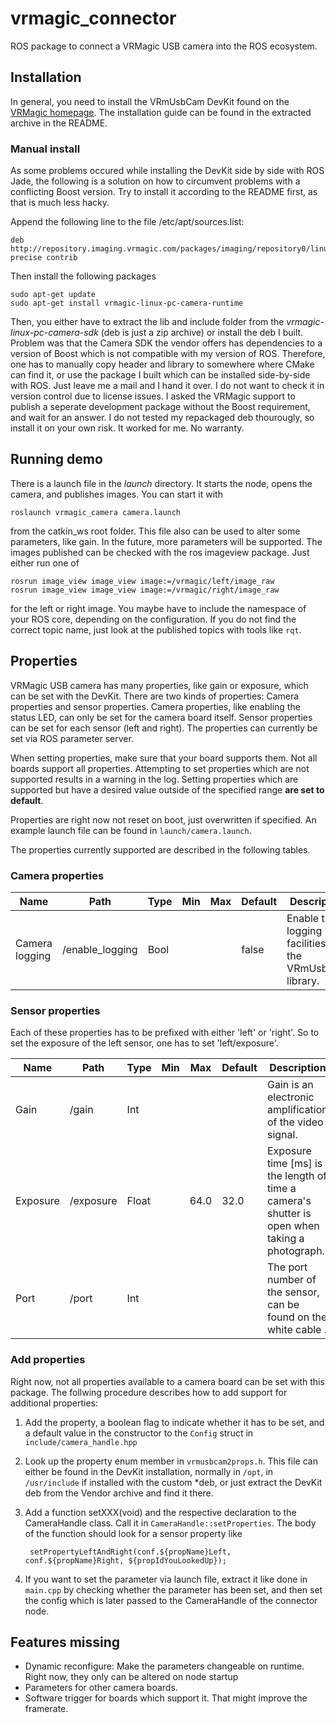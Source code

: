 # vrmagic_connector

ROS package to connect a VRMagic USB camera into the ROS ecosystem. 

## Installation

In general, you need to install the VRmUsbCam DevKit found on the [VRMagic homepage](https://www.vrmagic.com/en/imaging/downloads/). The installation guide can be found in the extracted archive in the README. 

### Manual install 

As some problems occured while installing the DevKit side by side with ROS Jade, the following is a solution on how to circumvent problems with a conflicting Boost version. Try to install it according to the README first, as that is much less hacky.

Append the following line to the file /etc/apt/sources.list:

	deb http://repository.imaging.vrmagic.com/packages/imaging/repository0/linux/debian precise contrib

Then install the following packages
 
	sudo apt-get update
	sudo apt-get install vrmagic-linux-pc-camera-runtime 

Then, you either have to extract the lib and include folder from the *vrmagic-linux-pc-camera-sdk* (deb is just a zip archive) or install the deb I built. Problem was that the Camera SDK the vendor offers has dependencies to a version of Boost which is not compatible with my version of ROS. Therefore, one has to manually copy header and library to somewhere where CMake can find it, or use the package I built which can be installed side-by-side with ROS. Just leave me a mail and I hand it over. I do not want to check it in version control due to license issues. I asked the VRMagic support to publish a seperate development package without the Boost requirement, and wait for an answer. I do not tested my repackaged deb thourougly, so install it on your own risk. It worked for me. No warranty.

## Running demo

There is a launch file in the *launch* directory. It starts the node, opens the camera, and publishes images. You can start it with

	roslaunch vrmagic_camera camera.launch

from the catkin_ws root folder. This file also can be used to alter some parameters, like gain. In the future, more parameters will be supported. The images published can be checked with the ros imageview package. Just either run one of 

	rosrun image_view image_view image:=/vrmagic/left/image_raw
	rosrun image_view image_view image:=/vrmagic/right/image_raw

for the left or right image. You maybe have to include the namespace of your ROS core, depending on the configuration. If you do not find the correct topic name, just look at the published topics with tools like `rqt`.

## Properties

VRMagic USB camera has many properties, like gain or exposure, which can be set with the DevKit. There are two kinds of properties: Camera properties and sensor properties. Camera properties, like enabling the status LED, can only be set for the camera board itself. Sensor properties can be set for each sensor (left and right). The properties can currently be set via ROS parameter server. 

When setting properties, make sure that your board supports them. Not all boards support all properties. Attempting to set properties which are not supported results in a warning in the log. Setting properties which are supported but have a desired value outside of the specified range **are set to default**. 

Properties are right now not reset on boot, just overwritten if specified. An example launch file can be found in `launch/camera.launch`.

The properties currently supported are described in the following tables.

### Camera properties

|Name   				|Path  				|Type  	|Min   	|Max  	| Default 	| Description 												|
|---					|---				|---	|---	|---	| ---		| --- 														|
| Camera logging  		| /enable_logging   | Bool 	|   	|   	| false		| Enable the logging facilities of the VRmUsbCam library. 	|

### Sensor properties

Each of these properties has to be prefixed with either 'left' or 'right'. So to set the exposure of the left sensor, one has to set 'left/exposure'.

|Name   	|Path  		|Type  	|Min   	|Max  	| Default 	| Description 	|
|---		|---		|---	|---	|---	| ---		| --- 			|
| Gain 		|/gain 		| Int  	|   	|   	|			| Gain is an electronic amplification of the video signal. |
| Exposure	|/exposure	| Float	|   	| 64.0  | 32.0		| Exposure time [ms] is the length of time a camera's shutter is open when taking a photograph.|
| Port 		|/port 		| Int  	|   	|   	|			| The port number of the sensor, can be found on the white cable .|

### Add properties

Right now, not all properties available to a camera board can be set with this package. The follwing procedure describes how to add support for additional properties:

1. Add the property, a boolean flag to indicate whether it has to be set, and a default value in the constructor to the `Config` struct in `include/camera_handle.hpp`

2. Look up the property enum member in `vrmusbcam2props.h`. This file can either be found in the DevKit installation, normally in `/opt`, in `/usr/include` if installed with the custom *deb, or just extract the DevKit deb from the Vendor archive and find it there.

3. Add a function setXXX(void) and the respective declaration to the CameraHandle class. Call it in `CameraHandle::setProperties`. The body of the function should look for a sensor property like

		setPropertyLeftAndRight(conf.${propName}Left, conf.${propName}Right, ${propIdYouLookedUp});

4. If you want to set the parameter via launch file, extract it like done in `main.cpp` by checking whether the parameter has been set, and then set the config which is later passed to the CameraHandle of the connector node.

## Features missing 

- Dynamic reconfigure: Make the parameters changeable on runtime. Right now, they only can be altered on node startup
- Parameters for other camera boards. 
- Software trigger for boards which support it. That might improve the framerate.
